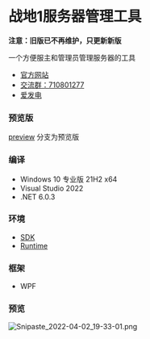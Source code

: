 # 战地1服务器管理工具

**注意：旧版已不再维护，只更新新版**

一个方便服主和管理员管理服务器的工具

* [官方网站](https://bfkits.neocities.org/)  
* [交流群：710801277](https://jq.qq.com/?_wv=1027&amp;k=ajEymecs)  
* [爱发电](https://afdian.net/@crazyzhang)

### 预览版

[preview](https://github.com/CrazyZhang666/BF1.ServerAdminTools/tree/preview) 分支为预览版

### 编译

* Windows 10 专业版 21H2 x64
* Visual Studio 2022
* .NET 6.0.3

### 环境

* [SDK](https://dotnet.microsoft.com/zh-cn/download/dotnet/thank-you/sdk-6.0.201-windows-x64-installer)
* [Runtime](https://dotnet.microsoft.com/zh-cn/download/dotnet/thank-you/runtime-desktop-6.0.3-windows-x64-installer)

### 框架

* WPF

### 预览

![Snipaste_2022-04-02_19-33-01.png](https://ae04.alicdn.com/kf/H50d06947e8d742a5ba58152930bc1b94Y.png)
